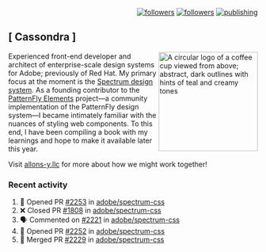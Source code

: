 <p align="right"><a rel="me" href="https://front-end.social/@castastrophe">
    <img alt="followers" title="Follow me on Mastodon" src="https://img.shields.io/mastodon/follow/109297102751309835?domain=https%3A%2F%2Ffront-end.social&label=Follow&logo=mastodon&logoColor=white&style=for-the-badge&labelColor=008080&color=006969"/></a>
  <a href="https://codepen.io/castastrophe/">
    <img alt="followers" title="Follow me on CodePen" src="https://img.shields.io/badge/16-1?color=640464&labelColor=7c007c&style=for-the-badge&logo=codepen&label=Follow"/></a>
<a href="https://castastrophe.medium.com/">
    <img alt="publishing" title="View articles on Medium" src="https://img.shields.io/badge/107-1?color=666&labelColor=444&label=subscribe&logo=medium&logoColor=white&style=for-the-badge"/></a>
</p>

## [&nbsp;Cassondra&nbsp;]

<img align="right" src="https://github-production-user-asset-6210df.s3.amazonaws.com/1840295/253016758-ba468774-1cd3-42c2-8f43-947b5eeb5edf.png" height="200" alt="A circular logo of a coffee cup viewed from above; abstract, dark outlines with hints of teal and creamy tones">

Experienced front-end developer and architect of enterprise-scale design systems for Adobe; previously of Red Hat. My primary focus at the moment is the [Spectrum design system](https://github.com/adobe/spectrum-css). As a founding contributor to the [PatternFly&nbsp;Elements](https://github.com/patternfly/patternfly-elements) project&mdash;a community implementation of the PatternFly design system&mdash;I became intimately familiar with the nuances of styling web components. To this end, I have been compiling a book with my learnings and hope to make it available later this year.

Visit [allons-y.llc](http://allons-y.llc/) for more about how we might work together!

### Recent activity

<!--START_SECTION:activity-->
1. 💪 Opened PR [#2253](https://github.com/adobe/spectrum-css/pull/2253) in [adobe/spectrum-css](https://github.com/adobe/spectrum-css)
2. ❌ Closed PR [#1808](https://github.com/adobe/spectrum-css/pull/1808) in [adobe/spectrum-css](https://github.com/adobe/spectrum-css)
3. 🗣 Commented on [#2221](https://github.com/adobe/spectrum-css/pull/2221#issuecomment-1791365816) in [adobe/spectrum-css](https://github.com/adobe/spectrum-css)
4. 💪 Opened PR [#2252](https://github.com/adobe/spectrum-css/pull/2252) in [adobe/spectrum-css](https://github.com/adobe/spectrum-css)
5. 🎉 Merged PR [#2229](https://github.com/adobe/spectrum-css/pull/2229) in [adobe/spectrum-css](https://github.com/adobe/spectrum-css)
<!--END_SECTION:activity-->
